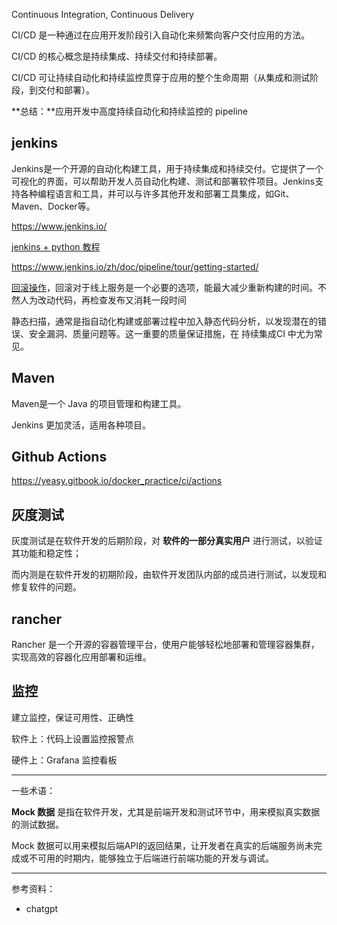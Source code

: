 

Continuous Integration, Continuous Delivery

CI/CD 是一种通过在应用开发阶段引入自动化来频繁向客户交付应用的方法。

CI/CD 的核心概念是持续集成、持续交付和持续部署。

CI/CD 可让持续自动化和持续监控贯穿于应用的整个生命周期（从集成和测试阶段，到交付和部署）。

**总结：**应用开发中高度持续自动化和持续监控的 pipeline


## jenkins

Jenkins是一个开源的自动化构建工具，用于持续集成和持续交付。它提供了一个可视化的界面，可以帮助开发人员自动化构建、测试和部署软件项目。Jenkins支持各种编程语言和工具，并可以与许多其他开发和部署工具集成，如Git、Maven、Docker等。

https://www.jenkins.io/

[jenkins + python 教程](https://www.jenkins.io/zh/doc/tutorials/build-a-python-app-with-pyinstaller/)

https://www.jenkins.io/zh/doc/pipeline/tour/getting-started/

[回滚操作](https://segmentfault.com/a/1190000039164950)，回滚对于线上服务是一个必要的选项，能最大减少重新构建的时间。不然人为改动代码，再检查发布又消耗一段时间


静态扫描，通常是指自动化构建或部署过程中加入静态代码分析，以发现潜在的错误、安全漏洞、质量问题等。这一重要的质量保证措施，在 持续集成CI 中尤为常见。


## Maven

Maven是一个 Java 的项目管理和构建工具。

Jenkins 更加灵活，适用各种项目。



## Github Actions

https://yeasy.gitbook.io/docker_practice/ci/actions


## 灰度测试

灰度测试是在软件开发的后期阶段，对 **软件的一部分真实用户** 进行测试，以验证其功能和稳定性；

而内测是在软件开发的初期阶段，由软件开发团队内部的成员进行测试，以发现和修复软件的问题。


## rancher

Rancher 是一个开源的容器管理平台，使用户能够轻松地部署和管理容器集群，实现高效的容器化应用部署和运维。


## 监控

建立监控，保证可用性、正确性

软件上：代码上设置监控报警点

硬件上：Grafana 监控看板

------------


一些术语：

**Mock 数据** 是指在软件开发，尤其是前端开发和测试环节中，用来模拟真实数据的测试数据。

Mock 数据可以用来模拟后端API的返回结果，让开发者在真实的后端服务尚未完成或不可用的时期内，能够独立于后端进行前端功能的开发与调试。

-------------

参考资料：
- chatgpt